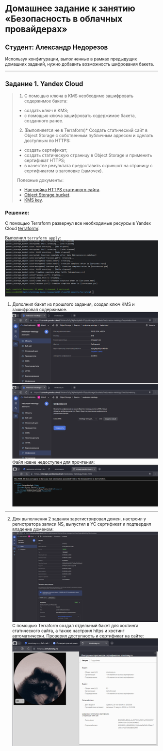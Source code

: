 # Домашнее задание к занятию «Безопасность в облачных провайдерах»  
## Студент: Александр Недорезов

Используя конфигурации, выполненные в рамках предыдущих домашних заданий, нужно добавить возможность шифрования бакета.

---
## Задание 1. Yandex Cloud   

> 1. С помощью ключа в KMS необходимо зашифровать содержимое бакета:
> 
>  - создать ключ в KMS;
>  - с помощью ключа зашифровать содержимое бакета, созданного ранее.
>
> 2. (Выполняется не в Terraform)* Создать статический сайт в Object Storage c собственным публичным адресом и сделать доступным по HTTPS:
> 
>  - создать сертификат;
>  - создать статическую страницу в Object Storage и применить сертификат HTTPS;
>  - в качестве результата предоставить скриншот на страницу с сертификатом в заголовке (замочек).
> 
> Полезные документы:
> 
> - [Настройка HTTPS статичного сайта](https://cloud.yandex.ru/docs/storage/operations/hosting/certificate).
> - [Object Storage bucket](https://registry.terraform.io/providers/yandex-cloud/yandex/latest/docs/resources/storage_bucket).
> - [KMS key](https://registry.terraform.io/providers/yandex-cloud/yandex/latest/docs/resources/kms_symmetric_key).


### Решение:
С помощью Terraform развернул все необходимые ресурсы в Yandex Cloud [terraform/](terraform).

Выполнил `terraform apply`:
![](img/01.png)

1. Дополнил бакет из прошлого задания, создал ключ KMS и зашифровал содержимое.
    ![](img/02.png)
    ![](img/03.png)
    Файл извне недоступен для прочтения:
    ![](img/04.png)
---
2. Для выполнения 2 задания зарегистрировал домен, настроил у регистратора записи NS, выпустил в YC сертификат и подтвердил владение доменом:
    ![](img/06.png)
    С помощью Terraform создал отдельный бакет для хостинга статического сайта, а также настроил https и хостинг автоматически.
    Проверил доступность и сертификат на сайте:
    ![](img/05.png)